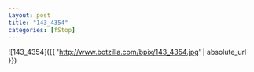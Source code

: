 ```yaml
---
layout: post
title: "143_4354"
categories: [fStop]
---
```



![143_4354]({{ 'http://www.botzilla.com/bpix/143_4354.jpg' | absolute_url }})

